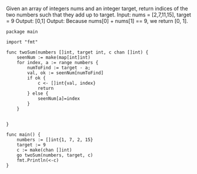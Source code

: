Given an array of integers nums and an integer target, return indices of the two numbers such that they add up to target.
Input: nums = [2,7,11,15], target = 9
Output: [0,1]
Output: Because nums[0] + nums[1] == 9, we return [0, 1].
```
package main

import "fmt"

func twoSum(numbers []int, target int, c chan []int) {
	seenNum := make(map[int]int)
	for index, a := range numbers {
		numToFind := target - a;
		val, ok := seenNum[numToFind]
		if ok {
			c <- []int{val, index}
			return
		} else {
			seenNum[a]=index
		}
	}
	

}

func main() {
	numbers := []int{1, 7, 2, 15}
	target := 9
	c := make(chan []int)
	go twoSum(numbers, target, c)
	fmt.Println(<-c)
}
```